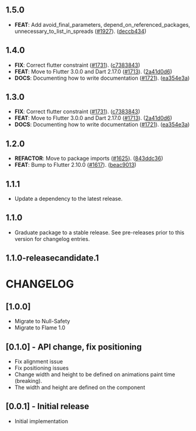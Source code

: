 ## 1.5.0

 - **FEAT**: Add avoid_final_parameters, depend_on_referenced_packages, unnecessary_to_list_in_spreads ([#1927](https://github.com/flame-engine/flame/issues/1927)). ([deccb434](https://github.com/flame-engine/flame/commit/deccb4349d38b6a91ccf5bdf229980b2a3296ce5))

## 1.4.0

 - **FIX**: Correct flutter constraint ([#1731](https://github.com/flame-engine/flame/issues/1731)). ([c7383843](https://github.com/flame-engine/flame/commit/c738384314a1a5c3695d1c3adaebcb59604df83a))
 - **FEAT**: Move to Flutter 3.0.0 and Dart 2.17.0 ([#1713](https://github.com/flame-engine/flame/issues/1713)). ([2a41d0d6](https://github.com/flame-engine/flame/commit/2a41d0d683391194b7209c47bde91199ab7a663e))
 - **DOCS**: Documenting how to write documentation ([#1721](https://github.com/flame-engine/flame/issues/1721)). ([ea354e3a](https://github.com/flame-engine/flame/commit/ea354e3a81e3810a8d2b9e3783d9833ae92349e0))

## 1.3.0

 - **FIX**: Correct flutter constraint ([#1731](https://github.com/flame-engine/flame/issues/1731)). ([c7383843](https://github.com/flame-engine/flame/commit/c738384314a1a5c3695d1c3adaebcb59604df83a))
 - **FEAT**: Move to Flutter 3.0.0 and Dart 2.17.0 ([#1713](https://github.com/flame-engine/flame/issues/1713)). ([2a41d0d6](https://github.com/flame-engine/flame/commit/2a41d0d683391194b7209c47bde91199ab7a663e))
 - **DOCS**: Documenting how to write documentation ([#1721](https://github.com/flame-engine/flame/issues/1721)). ([ea354e3a](https://github.com/flame-engine/flame/commit/ea354e3a81e3810a8d2b9e3783d9833ae92349e0))

## 1.2.0

 - **REFACTOR**: Move to package imports ([#1625](https://github.com/flame-engine/flame/issues/1625)). ([843ddc36](https://github.com/flame-engine/flame/commit/843ddc36249272fcb518b44672e1012307dfa1b5))
 - **FEAT**: Bump to Flutter 2.10.0 ([#1617](https://github.com/flame-engine/flame/issues/1617)). ([beac9013](https://github.com/flame-engine/flame/commit/beac901313456cf0b39b6f4e6459f0feed183614))

## 1.1.1

 - Update a dependency to the latest release.

## 1.1.0

 - Graduate package to a stable release. See pre-releases prior to this version for changelog entries.

## 1.1.0-releasecandidate.1

# CHANGELOG

## [1.0.0]

- Migrate to Null-Safety
- Migrate to Flame 1.0

## [0.1.0] - API change, fix positioning

- Fix alignment issue
- Fix positioning issues
- Change width and height to be defined on animations paint time (breaking).
- The width and height are defined on the component

## [0.0.1] - Initial release

- Initial implementation
